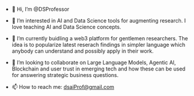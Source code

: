 - 👋 Hi, I’m @DSProfessor
- 👀 I’m interested in AI and Data Science tools for augmenting research. I love teaching AI and Data Science concepts.
- 🌱 I’m currently buidling a web3 platform for gentlemen researchers. The idea is to popularize latest reserach findings in simpler language which anybody can understand and possibly apply in their work.

- 💞️ I’m looking to collaborate on Large Language Models, Agentic AI, Blockchain and user trust in emerging tech and how these can be used for answering strategic business questions. 
- 📫 How to reach me: dsaiProf@gmail.com

<!---
DSProfessor/DSProfessor is a ✨ special ✨ repository because its `README.md` (this file) appears on your GitHub profile.
You can click the Preview link to take a look at your changes.
--->
